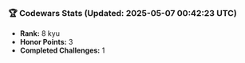 ### 🏆 Codewars Stats (Updated: 2025-05-07 00:42:23 UTC)

- **Rank:** 8 kyu
- **Honor Points:** 3
- **Completed Challenges:** 1
